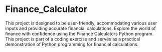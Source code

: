 # Finance_Calculator
This project is designed to be user-friendly, accommodating various user inputs and providing accurate financial calculations. Explore the world of finance with confidence using the Finance Calculators Python program. This project is part of a coding exercise and serves as a practical demonstration of Python programming for financial calculations.
